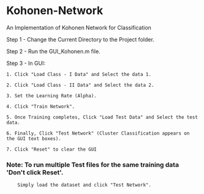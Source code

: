 # Kohonen-Network
An Implementation of Kohonen Network for Classification

  Step 1 - Change the Current Directory to the Project folder.
 
  Step 2 - Run the GUI_Kohonen.m file.

  Step 3 - In GUI:
	
	1. Click "Load Class - I Data" and Select the data 1.

	2. Click "Load Class - II Data" and Select the data 2.

	3. Set the Learning Rate (Alpha).

	4. Click "Train Network".

	5. Once Training completes, Click "Load Test Data" and Select the test data.

	6. Finally, Click "Test Network" (Cluster Classification appears on the GUI text boxes).

	7. Click "Reset" to clear the GUI


  ### Note: To run multiple Test files for the same training data 'Don't click Reset'.
	    Simply load the dataset and click "Test Network".

